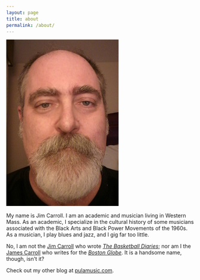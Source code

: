 ```yaml
---
layout: page
title: about
permalink: /about/
---
```

![Jim Carroll](media/photo1.jpg)

My name is Jim Carroll. I am an academic and musician living in Western Mass. As an academic, I specialize in the cultural history of some musicians associated with the Black Arts and Black Power Movements of the 1960s. As a musician, I play blues and jazz, and I gig far too little.

No, I am not the <a href="http://www.catholicboy.com" target="_blank">Jim Carroll</a> who wrote <a href="https://www.amazon.com/Basketball-Diaries-Classic-Growing-Streets/dp/0140100180/ref=sr_1_2?ie=UTF8&qid=1496077294&sr=8-2&keywords=the+basketball+diaries" target="_blank">*The Basketball Diaries*</a>; nor am I the <a href="http://www.jamescarroll.net/JAMESCARROLL.NET/WELCOME.html" target="_blank">James Carroll</a> who writes for the <a href="https://www.bostonglobe.com/" target="_blank">*Boston Globe*</a>. It is a handsome name, though, isn't it?

Check out my other blog at <a href="http://www.pulamusic.com" target="_blank">pulamusic.com</a>.
